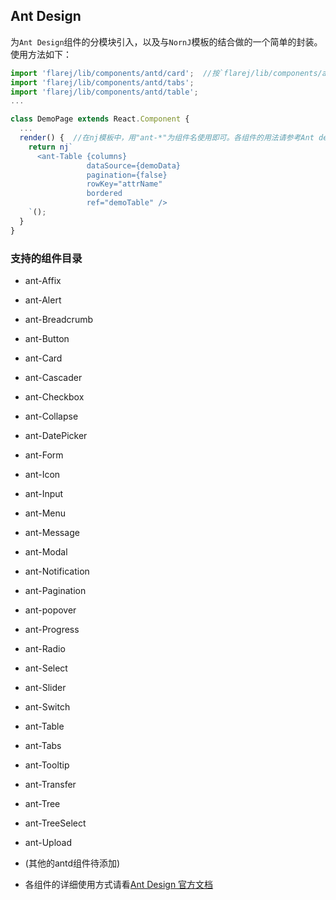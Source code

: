 ## Ant Design

为`Ant Design`组件的分模块引入，以及与`NornJ`模板的结合做的一个简单的封装。使用方法如下：

```js
import 'flarej/lib/components/antd/card';  //按`flarej/lib/components/antd/组件名`引入组件
import 'flarej/lib/components/antd/tabs';
import 'flarej/lib/components/antd/table';
...

class DemoPage extends React.Component {
  ...
  render() {  //在nj模板中，用"ant-*"为组件名使用即可。各组件的用法请参考Ant design官网
    return nj`
      <ant-Table {columns}
                 dataSource={demoData}
                 pagination={false}
                 rowKey="attrName"
                 bordered
                 ref="demoTable" />
    `();
  }
}
```

### 支持的组件目录

* ant-Affix
* ant-Alert
* ant-Breadcrumb
* ant-Button
* ant-Card
* ant-Cascader
* ant-Checkbox
* ant-Collapse
* ant-DatePicker
* ant-Form
* ant-Icon
* ant-Input
* ant-Menu
* ant-Message
* ant-Modal
* ant-Notification
* ant-Pagination
* ant-popover
* ant-Progress
* ant-Radio
* ant-Select
* ant-Slider
* ant-Switch
* ant-Table
* ant-Tabs
* ant-Tooltip
* ant-Transfer
* ant-Tree
* ant-TreeSelect
* ant-Upload
* (其他的antd组件待添加)


* 各组件的详细使用方式请看[Ant Design 官方文档](https://ant.design/docs/react/introduce-cn)